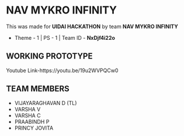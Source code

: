 # NAV MYKRO INFINITY 

This was made for **UIDAI HACKATHON** by team **NAV MYKRO INFINITY**

* Theme - 1 | PS - 1 | Team ID - **NxDjf4i22o** 

## WORKING PROTOTYPE

<p>
Youtube Link-https://youtu.be/19u2WVPQCw0
</p>

## TEAM MEMBERS

* VIJAYARAGHAVAN D (TL)
* VARSHA V
* VARSHA C
* PRAABINDH P
* PRINCY JOVITA
